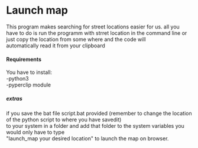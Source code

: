 # Launch map
This program makes searching for street locations easier for us.
all you have to do is run the programm with strret location in the command line or just copy the location from some where and the code will<br>
automatically read it from your clipboard<br>

<h4>Requirements</h4>
<p>You have to install:<br>
    -python3<br>
    -pyperclip module </p>
    
<h5>extras</h5>
if you save the bat file script.bat provided (remember to change the location of the python script to where you have savedit)<br>
to your system in a folder and add that folder to the system variables you would only have to type <br>
"launch_map your desired location" to launch the map on browser.
